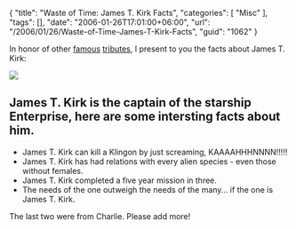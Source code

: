 {
	"title": "Waste of Time: James T. Kirk Facts",
	"categories": [
		"Misc"
	],
	"tags": [],
	"date": "2006-01-26T17:01:00+06:00",
	"url": "/2006/01/26/Waste-of-Time-James-T-Kirk-Facts",
	"guid": "1062"
}

In honor of other <a href="http://www.chucknorrisfacts.com/">famous</a> <a href="http://www.cfmjunkies.com/wmblog/jack_bauer.cfm">tributes</a>, I present to you the facts about James T. Kirk:

<img src="http://ray.camdenfamily.com/images/j1.jpg">

<h2>James T. Kirk is the captain of the starship Enterprise, here are some intersting facts about him.</h2>

<ul>
<li>James T. Kirk can kill a Klingon by just screaming, KAAAAHHHNNNN!!!!!
<li>James T. Kirk has had relations with every alien species - even those without females.
<li>James T. Kirk completed a five year mission in three.
<li>The needs of the one outweigh the needs of the many... if the one is James T. Kirk.
</ul>

The last two were from Charlie. Please add more!